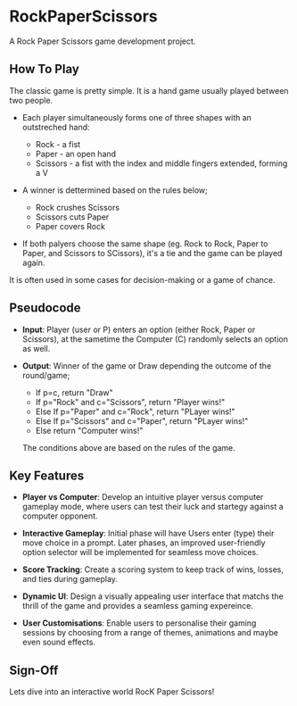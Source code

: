 # RockPaperScissors
A Rock Paper Scissors game development project.

## How To Play 
The classic game is pretty simple. It is a hand game usually played between two people. 
- Each player simultaneously forms one of three shapes with an outstreched hand:

    - Rock  - a fist
    - Paper - an open hand
    - Scissors - a fist with the index and middle fingers extended, forming a V

- A winner is dettermined based on the rules below;

    - Rock crushes Scissors 
    - Scissors cuts Paper
    - Paper covers Rock

- If both palyers choose the same shape (eg. Rock to Rock, Paper to Paper, and Scissors to SCissors), it's a tie and the game can be played again.

It is often used in some cases for decision-making or a game of chance.

## Pseudocode
- **Input**: Player (user or P) enters an option (either Rock, Paper or Scissors), at the sametime the Computer (C) randomly selects an option as well.

- **Output**: Winner of the game or Draw depending the outcome of the round/game;

    - If p=c, return "Draw"
    - If p="Rock" and  c="Scissors", return "Player wins!"
    - Else If p="Paper" and c="Rock", return "PLayer wins!"
    - Else If p="Scissors" and c="Paper", return "PLayer wins!"
    - Else return "Computer wins!"


    The conditions above are based on the rules of the game.


## Key Features
- **Player vs Computer**: Develop an intuitive player versus computer gameplay mode, where users can test their luck and startegy against a computer opponent. 

- **Interactive Gameplay**: Initial phase will have Users enter (type) their move choice in a prompt. Later phases, an improved user-friendly option selector will be implemented for seamless move choices.

- **Score Tracking**: Create a scoring system to keep track of wins, losses, and ties during gameplay.

- **Dynamic UI**: Design a visually appealing user interface that matchs the thrill of the game and provides a seamless gaming expereince.

- **User Customisations**: Enable users to personalise their gaming sessions by choosing from a range of themes, animations and maybe even sound effects.


## Sign-Off
Lets dive into an interactive world RocK Paper Scissors!
 
